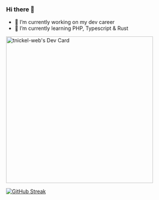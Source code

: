 ### Hi there 👋

- 🔭 I’m currently working on my dev career
- 🌱 I’m currently learning PHP, Typescript & Rust

<a href="https://app.daily.dev/tnickelweb"><img src="https://api.daily.dev/devcards/f87e3a1b813d4d9dba5b267fb816f3fc.png?r=27f" width="400" alt="tnickel-web's Dev Card"/></a>

[![GitHub Streak](https://streak-stats.demolab.com?user=tnickel-web&theme=catppuccin-frappe)](https://git.io/streak-stats)

